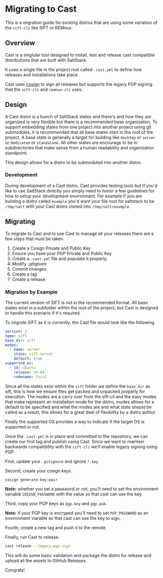 # Migrating to Cast

This is a migration guide for existing distros that are using some variation of the `sift-cli` like SIFT or REMnux.

## Overview

Cast is a singlular tool designed to install, test and release cast compatible distributions that are built with SaltStack.

It uses a single file in the project root called `.cast.yml` to define how releases and installations take place.

Cast uses [cosign](https://github.com/sigstore/cosign) to sign all releases but supports the legacy PGP signing that the `sift-cli` and `remnux-cli` uses.

## Design

A Cast distro is a bunch of SaltStack states and there's and how they are organized is very flexible but there is a recommended
base organization. To support embedding states from one project into another project using git submodules, it is recommended
that all base states start in the root of the project. A base state is generally a target for building like `desktop` or `server` or
`dedicated` or `standalone`. All other states are encourage to be in subdirectories that make sense from a human readability and organization
standpoint.

This design allows for a distro to be submoduled into another distro.

### Development

During development of a Cast distro, Cast provides testing tools but if you'd like to use SaltStack directly you simply need to honor a few
guidelines for how to setup your development environment. For example if you are building a distro called `example` you'd want your file root
for saltstack to be `/tmp/salt` with your Cast distro cloned into `/tmp/salt/example`.

## Migrating

To migrate to Cast and to use Cast to manage all your releases there are a few steps that must be taken.

1. Create a Cosign Private and Public Key
2. Ensure you have your PGP Private and Public Key
3. Create a `.cast.yml` file and populate it properly.
4. Modify .gitignore
5. Commit changes
6. Create a tag
7. Create a release

### Migration by Example

The current version of SIFT is not in the recommended format. All base states exist in a subfolder within the root of the project, but Cast is designed
to handle this scenario if it's required.

To migrate SIFT as it is currently, the Cast file would look like the following.

```yaml
version: 2
name: sift
base_dir: sift
modes:
  - name: server
    state: sift.server
    default: true
supported_os:
  - id: ubuntu
    release: 20.04
    codename: focal
```

Since all the states exist within the `sift` folder we define the `base_dir` as sift, this is how we ensure files get packed and unpacked properly for execution.
The modes are a carry over from the sift-cli and the easy modes that make represent an installation mode for the distro, modes allows for a default to be specified
and what the modes are and what state should be called as a result, this allows for a great deal of flexibility by a distro author.

Finally the supported OS provides a way to indicate if the target OS is supported or not.

Once the `.cast.yml` is in place and committed to the repository, we can create our first tag and publish using Cast. Since we want to maintain backwards
compatibility with the `sift-cli` we'll enable legacy signing using PGP.

First, update your `.gitignore` and ignore `*.key`

Second, create your cosign keys.

```bash
cosign generate-key-pair
```

**Note:** whether you set a password or not, you'll need to set the environment variable `COSIGN_PASSWORD` with the value so that cast can use the key.

Third, copy your PGP keys as `pgp.key` and `pgp.pub`.

**Note:** if your PGP key is encryped you'll need to set `PGP_PASSWORD` as an environment viarable so that cast can use the key to sign.

Fourth, create a new tag and push it to the remote.

Finally, run Cast to release.

```bash
cast release --legacy-pgp-sign
```

This will do some basic validation and package the distro for release and upload all the assets to GitHub Releases.

Congrats!
